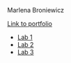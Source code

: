 Marlena Broniewicz

[Link to portfolio](https://github.com/brovnie/webtech3-portfolio)
* [Lab 1](https://github.com/brovnie/webtech3-portfolio/tree/master/Lab1)
* [Lab 2](https://github.com/brovnie/webtech3-portfolio/tree/master/Lab2)
* [Lab 3](https://github.com/brovnie/webtech3-portfolio/tree/master/Lab3)


